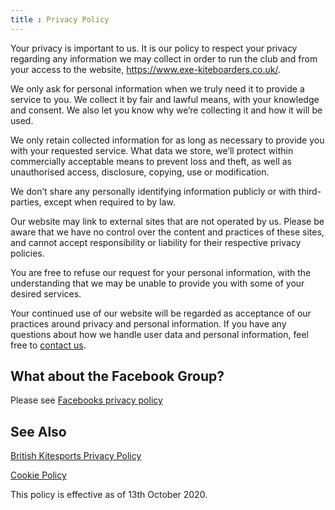 ```yaml
---
title : Privacy Policy
---
```


Your privacy is important to us. It is our policy to respect your privacy regarding any information we may collect in order to run the club and from your access to the website, https://www.exe-kiteboarders.co.uk/.

We only ask for personal information when we truly need it to provide a service to you. We collect it by fair and lawful means, with your knowledge and consent. We also let you know why we’re collecting it and how it will be used.

We only retain collected information for as long as necessary to provide you with your requested service. What data we store, we’ll protect within commercially acceptable means to prevent loss and theft, as well as unauthorised access, disclosure, copying, use or modification.

We don’t share any personally identifying information publicly or with third-parties, except when required to by law.

Our website may link to external sites that are not operated by us. Please be aware that we have no control over the content and practices of these sites, and cannot accept responsibility or liability for their respective privacy policies.

You are free to refuse our request for your personal information, with the understanding that we may be unable to provide you with some of your desired services.

Your continued use of our website will be regarded as acceptance of our practices around privacy and personal information. If you have any questions about how we handle user data and personal information, feel free to [contact us](/contact-us).

## What about the Facebook Group?

Please see [Facebooks privacy policy](https://www.facebook.com/privacy)

## See Also

[British Kitesports Privacy Policy](https://www.britishkitesports.org/information-guides/privacy-policy/)

[Cookie Policy](/cookies/)

This policy is effective as of 13th October 2020.